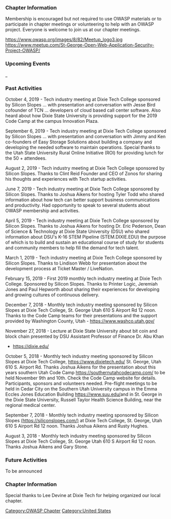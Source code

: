 ### Chapter Information

Membership is encouraged but not required to use OWASP materials or to
participate in chapter meetings or volunteering to help with an OWASP
project. Everyone is welcome to join us at our chapter meetings.

<https://www.owasp.org/images/8/82/Meetup_logo3.jpg>
<https://www.meetup.com/St-George-Open-Web-Application-Security-Project-OWASP/>

### Upcoming Events

_

### Past Activities

October 4, 2019 - Tech industry meeting at Dixie Tech College sponsored
by Silicon Slopes ... with presentation and conversation with Jesse Bird
cofounder of TCN ... developers of cloud based call center software.
Also heard about how Dixie State University is providing support for the
2019 Code Camp at the campus Innovation Plaza.

September 6, 2019 - Tech industry meeting at Dixie Tech College
sponsored by Silicon Slopes ... with presentation and conversation with
Jimmy and Ken co-founders of Easy Storage Solutions about building a
company and developing the needed software to maintain operations.
Special thanks to the Utah State University Rural Online Initiative
(ROI) for providing lunch for the 50 + attendees.

August 2, 2019 - Tech industry meeting at Dixie Tech College sponsored
by Silicon Slopes. Thanks to Clint Reid Founder and CEO of Zonos for
sharing his thoughts and experiences with Tech startup activities.

June 7, 2019 - Tech industry meeting at Dixie Tech College sponsored by
Silicon Slopes. Thanks to Joshua Aikens for hosting Tyler Todd who
shared information about how tech can better support business
communications and productivity. Had opportunity to speak to several
students about OWASP membership and activities.

April 5, 2019 - Tech industry meeting at Dixie Tech College sponsored by
Silicon Slopes. Thanks to Joshua Aikens for hosting Dr. Eric Pederson,
Dean of Science & Technology at Dixie State University (DSU) who shared
information about DSU's K-16 STEM Pipeline (STEM.DIXIE.EDU) the purpose
of which is to build and sustain an educational course of study for
students and community members to help fill the demand for tech talent.

March 1, 2019 - Tech industry meeting at Dixie Tech College sponsored by
Silicon Slopes. Thanks to Lindison Webb for presentation about the
development process at Ticket Master / LiveNation.

February 15, 2019 - First 2019 monthly tech industry meeting at Dixie
Tech College. Sponsored by Silicon Slopes. Thanks to Printer Logic,
Jeremiah Jones and Paul Hepworth about sharing their experiences for
developing and growing cultures of continuous delivery.

December 7, 2018 - Monthly tech industry meeting sponsored by Silicon
Slopes at Dixie Tech College, St. George Utah 610 S Airport Rd 12 noon.
Thanks to the Code Camp teams for their presentations and the support
provided by Washington County, Utah - <https://www.washco.utah.gov/>

November 27, 2018 - Lecture at Dixie State University about bit coin and
block chain presented by DSU Assistant Professor of Finance Dr. Abu Khan
- <https://dixie.edu/>

October 5, 2018 - Monthly tech industry meeting sponsored by Silicon
Slopes at Dixie Tech College, <https://www.dixietech.edu/> St. George,
Utah 610 S. Airport Rd. Thanks Joshua Aikens for the presentation about
this years southern Utah Code Camp <https://southernutahcodecamp.com/>
to be held November 9th and 10th. Check the Code Camp website for
details. Participants, sponsors and volunteers needed. Pre-flight
meetings to be held in Cedar City on the Southern Utah University campus
in the Emma Eccles Jones Education Building <https://www.suu.edu/>and in
St. George in the Dixie State University, Russell Taylor Health Science
Building, near the regional medical center.

September 7, 2018 - Monthly tech industry meeting sponsored by Silicon
Slopes [(https://siliconslopes.com/)](https://siliconslopes.com/) at
Dixie Tech College, St. George, Utah 610 S Airport Rd 12 noon. Thanks
Joshua Aikens and Rusty Hughes.

August 3, 2018 - Monthly tech industry meeting sponsored by Silicon
Slopes at Dixie Tech College, St. George Utah 610 S Airport Rd 12 noon.
Thanks Joshua Aikens and Gary Stone.

### Future Activities

To be announced

### Chapter Information

Special thanks to Lee Devine at Dixie Tech for helping organized our
local chapter.

[Category:OWASP Chapter](Category:OWASP_Chapter "wikilink")
[Category:United States](Category:United_States "wikilink")